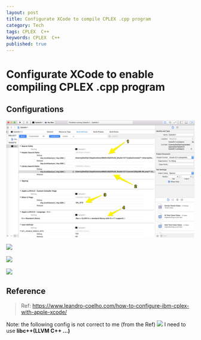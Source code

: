 ```yaml
---
layout: post
title: Configurate XCode to compile CPLEX .cpp program
category: Tech
tags: CPLEX  C++
keywords: CPLEX  C++
published: true
---
```


# Configurate XCode to enable compiling CPLEX .cpp program 

## Configurations

![](/assets/img/cplex/img/config_xcode_for_cplex_2018-09-10-22-12-32.png)

![](/cplex/img/config_xcode_for_cplex_2018-09-10-22-12-32.png)

![](/cplex/img/config_xcode_for_cplex_2018-09-10-22-13-51.png)

![](/cplex/img/config_xcode_for_cplex_2018-09-10-22-17-23.png)

## Reference

> Ref: <https://www.leandro-coelho.com/how-to-configure-ibm-cplex-with-apple-xcode/>
>  
Note: the following config is not correct to me (from the Ref)
![](/cplex/img/config_xcode_for_cplex_2018-09-10-22-21-54.png)
I need to use **libc++(LLVM C++ ...)**